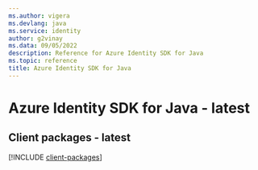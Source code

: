 ```yaml
---
ms.author: vigera
ms.devlang: java
ms.service: identity
author: g2vinay
ms.data: 09/05/2022
description: Reference for Azure Identity SDK for Java
ms.topic: reference
title: Azure Identity SDK for Java
---
```

# Azure Identity SDK for Java - latest

## Client packages - latest
[!INCLUDE [client-packages](identity-client-index.md)]